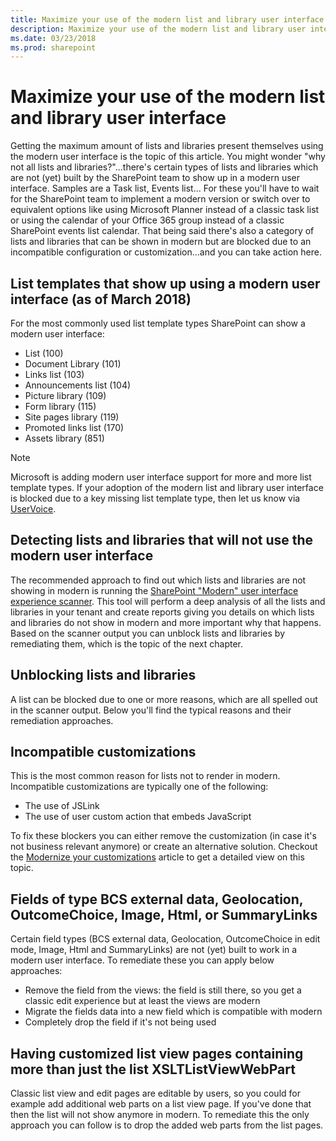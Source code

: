 ```yaml
---
title: Maximize your use of the modern list and library user interface
description: Maximize your use of the modern list and library user interface
ms.date: 03/23/2018
ms.prod: sharepoint
---
```


# Maximize your use of the modern list and library user interface

Getting the maximum amount of lists and libraries present themselves using the modern user interface is the topic of this article. You might wonder "why not all lists and libraries?"...there's certain types of lists and libraries which are not (yet) built by the SharePoint team to show up in a modern user interface. Samples are a Task list, Events list... For these you'll have to wait for the SharePoint team to implement a modern version or switch over to equivalent options like using Microsoft Planner instead of a classic task list or using the calendar of your Office 365 group instead of a classic SharePoint events list calendar. That being said there's also a category of lists and libraries that can be shown in modern but are blocked due to an incompatible configuration or customization...and you can take action here.

## List templates that show up using a modern user interface (as of March 2018)

For the most commonly used list template types SharePoint can show a modern user interface:

- List (100)
- Document Library (101)
- Links list (103)
- Announcements list (104)
- Picture library (109)
- Form library (115)
- Site pages library (119)
- Promoted links list (170)
- Assets library (851)

> [!NOTE]
> Microsoft is adding modern user interface support for more and more list template types. If your adoption of the modern list and library user interface is blocked due to a key missing list template type, then let us know via [UserVoice](https://sharepoint.uservoice.com/forums/329214-sites-and-collaboration).

## Detecting lists and libraries that will not use the modern user interface

The recommended approach to find out which lists and libraries are not showing in modern is running the [SharePoint "Modern" user interface experience scanner](https://github.com/SharePoint/PnP-Tools/tree/master/Solutions/SharePoint.UIExperience.Scanner). This tool will perform a deep analysis of all the lists and libraries in your tenant and create reports giving you details on which lists and libraries do not show in modern and more important why that happens. Based on the scanner output you can unblock lists and libraries by remediating them, which is the topic of the next chapter.

## Unblocking lists and libraries

A list can be blocked due to one or more reasons, which are all spelled out in the scanner output. Below you'll find the typical reasons and their remediation approaches.

## Incompatible customizations

This is the most common reason for lists not to render in modern. Incompatible customizations are typically one of the following:

- The use of JSLink
- The use of user custom action that embeds JavaScript

To fix these blockers you can either remove the customization (in case it's not business relevant anymore) or create an alternative solution. Checkout the [Modernize your customizations](modernize-customizations.md) article to get a detailed view on this topic.

## Fields of type BCS external data, Geolocation, OutcomeChoice, Image, Html, or SummaryLinks

Certain field types (BCS external data, Geolocation, OutcomeChoice in edit mode, Image, Html and SummaryLinks) are not (yet) built to work in a modern user interface. To remediate these you can apply below approaches:

- Remove the field from the views: the field is still there, so you get a classic edit experience but at least the views are modern
- Migrate the fields data into a new field which is compatible with modern
- Completely drop the field if it's not being used

## Having customized list view pages containing more than just the list XSLTListViewWebPart

Classic list view and edit pages are editable by users, so you could for example add additional web parts on a list view page. If you've done that then the list will not show anymore in modern. To remediate this the only approach you can follow is to drop the added web parts from the list pages.